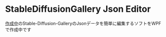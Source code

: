 # StableDiffusionGallery Json Editor
[作成中](https://github.com/momijiina/Stable-Diffusion-Gallery)のStable-Diffusion-GalleryのJsonデータを簡単に編集するソフトをWPFで作成中です
